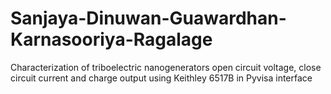 # Sanjaya-Dinuwan-Guawardhan-Karnasooriya-Ragalage
Characterization of triboelectric nanogenerators open circuit voltage, close circuit current and charge output using Keithley 6517B in Pyvisa interface
